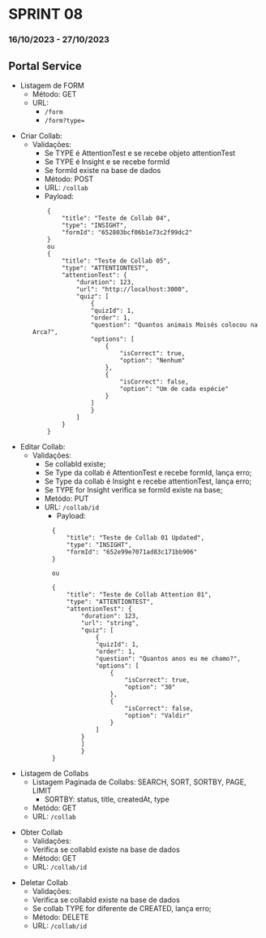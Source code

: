 # SPRINT 08

### 16/10/2023 - 27/10/2023

## Portal Service
>
- Listagem de  FORM
  - Método: GET
  - URL:
    - `/form`  
    - `/form?type=`
>
- Criar Collab:
  - Validações:
    - Se TYPE é AttentionTest e se recebe objeto attentionTest
    - Se TYPE é Insight e se recebe formId
    - Se formId existe na base de dados
    - Método: POST
    - URL:  `/collab`
    - Payload:
    ```
        {
            "title": "Teste de Collab 04",
            "type": "INSIGHT",
            "formId": "652803bcf06b1e73c2f99dc2"
        }
        ou
        {
            "title": "Teste de Collab 05",
            "type": "ATTENTIONTEST",
            "attentionTest": {
                "duration": 123, 
                "url": "http://localhost:3000",
                "quiz": [
                    {
                    "quizId": 1, 
                    "order": 1, 
                    "question": "Quantos animais Moisés colocou na Arca?",
                    "options": [
                        {
                            "isCorrect": true, 
                            "option": "Nenhum"
                        },
                        {
                            "isCorrect": false, 
                            "option": "Um de cada espécie"
                        }
                    ]
                    }
                ]
            }
        }

    ```
>
- Editar Collab:
  - Validações:
    - Se collabId existe;
    - Se Type da collab é AttentionTest e recebe formId, lança erro;
    - Se Type da collab é Insight e recebe attentionTest, lança erro;
    - Se TYPE for Insight verifica se formId existe na base;
    - Metódo: PUT
    - URL: `/collab/id`
      - Payload:
      ```
        {
            "title": "Teste de Collab 01 Updated",
            "type": "INSIGHT",
            "formId": "652e99e7071ad83c171bb906"
        }

        ou

        {
            "title": "Teste de Collab Attention 01",
            "type": "ATTENTIONTEST",
            "attentionTest": {
                "duration": 123, 
                "url": "string",
                "quiz": [
                    {
                    "quizId": 1, 
                    "order": 1, 
                    "question": "Quantos anos eu me chamo?",
                    "options": [
                        {
                            "isCorrect": true, 
                            "option": "30"
                        },
                        {
                            "isCorrect": false, 
                            "option": "Valdir"
                        }
                    ]
                }
                ]
                }
        }
      ```
>
- Listagem de Collabs
  - Listagem Paginada de Collabs: SEARCH, SORT, SORTBY, PAGE, LIMIT
    - SORTBY: status, title, createdAt, type
  - Metódo: GET
  - URL: `/collab`
>
- Obter Collab
  - Validações:
  - Verifica se collabId existe na base de dados
  - Método: GET
  - URL:  `/collab/id`
>
- Deletar Collab
  - Validações:
  - Verifica se collabId existe na base de dados
  - Se collab TYPE for diferente de CREATED, lança erro;
  - Método: DELETE
  - URL: `/collab/id`
